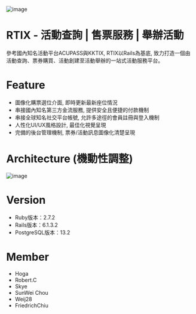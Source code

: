 ![image](https://user-images.githubusercontent.com/75147824/118142867-5c54d400-b43d-11eb-960f-1b75e952b3ac.png)

# RTIX - 活動查詢 |  售票服務 | 舉辦活動   

參考國內知名活動平台ACUPASS與KKTIX, RTIX以Rails為基底, 致力打造一個由活動查詢、票券購買、活動創建至活動舉辦的一站式活動服務平台。

# Feature
* 圖像化購票選位介面, 即時更新最新座位情況
* 串接國內知名第三方金流服務, 提供安全且便捷的付款機制
* 串接全球知名社交平台帳號, 允許多途徑的會員註冊與登入機制 
* 人性化UI/UX風格設計, 最佳化視覺呈現
* 完備的後台管理機制, 票券/活動訊息圖像化清楚呈現

# Architecture (機動性調整)
![image](https://user-images.githubusercontent.com/75147824/118145231-fae23480-b43f-11eb-90e8-b41363d3bbd6.png)


# Version
* Ruby版本：2.7.2
* Rails版本：6.1.3.2
* PostgreSQL版本：13.2

# Member
* Hoga
* Robert.C
* Skye
* SunWei Chou
* Weij28
* FriedrichChiu
